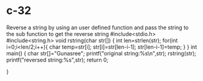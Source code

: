 # c-32
Reverse a string by using an user defined function and pass the string to the sub function to get the reverse string
#include<stdio.h>
#include<string.h>
void rstring(char str[])
{
    int len=strlen(str);
    for(int i=0;i<len/2;i++){
        char temp=str[i];
        str[i]=str[len-i-1];
        str[len-i-1]=temp;
    }
}
int main()
 {
     char str[]="Gunasree";
     printf("original string:%s\n",str);
     rstring(str);
     printf("reversed string:%s",str);
     return 0;
     
 }
